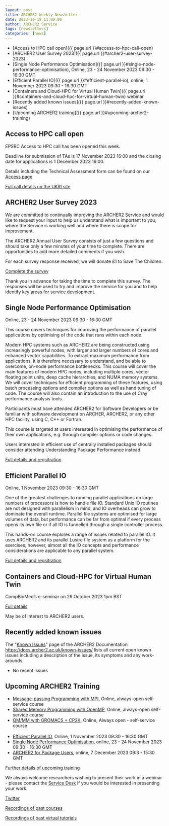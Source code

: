 ```yaml
---
layout: post
title: ARCHER2 Weekly Newsletter
date: 2023-10-18 11:00:00
author: ARCHER2 Service
tags: [newsletters] 
categories: [news]
---
```



- [Access to HPC call open]({{ page.url }}#access-to-hpc-call-open)
- [ARCHER2 User Survey 2023]({{ page.url }}#archer2-user-survey-2023)
- [Single Node Performance Optimisation]({{ page.url }}#single-node-performance-optimisation), Online, 23 - 24 November 2023 09:30 - 16:30 GMT
- [Efficient Parallel IO]({{ page.url }}#efficient-parallel-io), online,  1 November 2023 09:30 - 16:30 GMT
- [Containers and Cloud-HPC for Virtual Human Twin]({{ page.url }}#containers-and-cloud-hpc-for-virtual-human-twin) webinar
- [Recently added known issues]({{ page.url }}#recently-added-known-issues)
- [Upcoming ARCHER2 training]({{ page.url }}#upcoming-archer2-training)

<!--more-->



## Access to HPC call open

EPSRC Access to HPC call has been opened this week.

Deadline for submission of TAs is 17 November 2023 16:00 and the closing date for applications is 1 December 2023 16:00.

Details including the Technical Assessment form can be found on our [Access page]( https://www.archer2.ac.uk/support-access/access.html#calls-for-archer2-time-only)

[Full call details on the UKRI site](https://www.ukri.org/opportunity/access-to-high-performance-computing/)


## ARCHER2 User Survey 2023

We are committed to continually improving the ARCHER2 Service and would like to request your input to help us understand what is important to you, where the Service is working well and where there is scope for improvement.

The ARCHER2 Annual User Survey consists of just a few questions and should take only a few minutes of your time to complete. There are opportunities to add more detailed comments if you wish.

For each survey response received, we will donate £1 to Save The Children.

[Complete the survey](https://bit.ly/ARCHER2-User-Survey-2023)

Thank you in advance for taking the time to complete this survey. The responses will be used to try and improve the service for you and to help identify key areas for service development.



## Single Node Performance Optimisation

Online, 23 - 24 November 2023 09:30 - 16:30 GMT

This course covers techniques for improving the performance of parallel applications by optimising of the code that runs within each node.

Modern HPC systems such as ARCHER2 are being constructed using increasingly powerful nodes, with larger and larger numbers of cores and enhanced vector capabilities. To extract maximum performance from applications, it is therefore necessary to understand, and be able to overcome, on-node performance bottlenecks. This course will cover the main features of modern HPC nodes, including multiple cores, vector floating point units, deep cache hierarchies, and NUMA memory systems. We will cover techniques for efficient programming of these features, using batch processing options and compiler options as well as hand tuning of code. The course will also contain an introduction to the use of Cray performance analysis tools.

Participants must have attended ARCHER2 for Software Developers or be familiar with software development on ARCHER, ARCHER2, or any other HPC facility, using C, C++ or Fortran.

This course is targeted at users interested in optimising the performance of their own applications, e.g. through compiler options or code changes.

Users interested in efficient use of centrally installed packages should consider attending Understanding Package Performance instead

[Full details and regsitration](https://www.archer2.ac.uk/training/courses/231123-performance-optimisation/)




## Efficient Parallel IO

Online, 1 November 2023 09:30 - 16:30 GMT

One of the greatest challenges to running parallel applications on large numbers of processors is how to handle file IO. Standard Unix IO routines are not designed with parallelism in mind, and IO overheads can grow to dominate the overall runtime. Parallel file systems are optimised for large volumes of data, but performance can be far from optimal if every process opens its own file or if all IO is funnelled through a single controller process.

This hands-on course explores a range of issues related to parallel IO. It uses ARCHER2 and its parallel Lustre file system as a platform for the exercises; however, almost all the IO concepts and performance considerations are applicable to any parallel system.

[Full details and regsitration](https://www.archer2.ac.uk/training/courses/231101-efficient-parallel-io/)



## Containers and Cloud-HPC for Virtual Human Twin

CompBioMed’s e-seminar on 26 October 2023 1pm BST 

[Full details](https://www.compbiomed.eu/compbiomed-e-seminar-32/)

May be of interest to ARCHER2 users.



## Recently added known issues
 
The "[Known Issues](https://docs.archer2.ac.uk/known-issues/)" page of the ARCHER2 Documentation
<https://docs.archer2.ac.uk/known-issues/>
lists all current open known issues including a description of the issue, its symptoms and any work-arounds.

- No recent issues


## Upcoming ARCHER2 Training

- [Message-passing Programming with MPI](https://www.archer2.ac.uk/training/courses/210000-mpi-self-service/), Online, always-open self-service course
- [Shared Memory Programming with OpenMP](https://www.archer2.ac.uk/training/courses/210000-openmp-self-service/), Online, always-open self-service course
- [QM/MM with GROMACS + CP2K](https://www.archer2.ac.uk/training/courses/220000-gromacs-self-service/), Online, Always open - self-service course <br><br>
- [Efficient Parallel IO](https://www.archer2.ac.uk/training/courses/231101-efficient-parallel-io/),  Online, 	1 November 2023 09:30 - 16:30 GMT 
- [Single Node Performance Optimisation](https://www.archer2.ac.uk/training/courses/231123-performance-optimisation/), online, 23 - 24 November 2023 09:30 - 16:30 GMT
- [ARCHER2 for Package Users](https://www.archer2.ac.uk/training/courses/231207-package-users/), online, 7 December 2023 09:3 - 15:30 GMT

[Further details of upcoming training](https://www.archer2.ac.uk/training/#upcoming-training)

We always welcome researchers wishing to present their work in a webinar - please contact the [Service Desk](https://www.archer2.ac.uk/support-access/servicedesk.html) if you would be interested in presenting your work.

[Twitter](https://twitter.com/ARCHER2_HPC)

[Recordings of past courses](https://www.archer2.ac.uk/training/materials/)

[Recordings of past virtual tutorials](https://www.archer2.ac.uk/training/materials/webinars)
